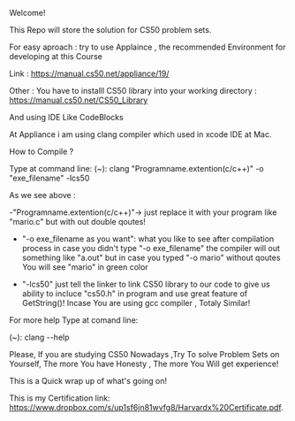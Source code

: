 Welcome!

This Repo will store the solution for CS50 problem sets.

For easy aproach : try to use Applaince , the recommended Environment for developing at this Course

Link : https://manual.cs50.net/appliance/19/


Other : You  have to installl CS50 library into your working directory : https://manual.cs50.net/CS50_Library

And using IDE Like CodeBlocks

At Appliance i am using clang compiler which used in xcode IDE at Mac.

How to Compile ?

Type at command line:
(~): clang   "Programname.extention(c/c++)"    -o   "exe_filename"  -lcs50

As we see above :

-"Programname.extention(c/c++)"->  just replace it with your program like   "mario.c"   but with out double qoutes!

- "-o exe_filename as you want":   what you like to see after compilation process in case you didn't type     "-o exe_filename"    the compiler will out something like "a.out" but in case you typed "-o mario" without qoutes You will see "mario" in green  color 

- "-lcs50"     just tell the linker to link CS50 library to our code to give us ability to incluce "cs50.h" in program and use great feature of GetString()! 
Incase You are using gcc compiler , Totaly Similar! 

For more help Type at comand line:

(~): clang --help

Please, If you are studying CS50 Nowadays ,Try To solve Problem Sets on Yourself, The more You have Honesty , The more You Will get experience!

This is a Quick wrap up of what's going on!


This is my Certification link: https://www.dropbox.com/s/up1sf6jn81wvfg8/Harvardx%20Certificate.pdf.
